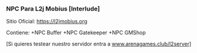 ### NPC Para L2j Mobius [Interlude]

Sitio Oficial: https://l2jmobius.org


Contiene:
+NPC Buffer
+NPC Gatekeeper
+NPC GMShop

[Si quieres testear nuestro servidor entra a www.arenagames.club/l2server]
